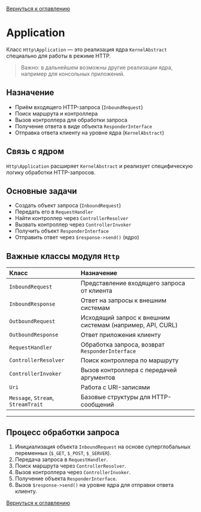 [Вернуться к оглавлению](./index.md)
# Application

Класс `Http\Application` — это реализация ядра `KernelAbstract` специально для работы в режиме HTTP.

> Важно: в дальнейшем возможны другие реализации ядра, например для консольных приложений.

## Назначение

- Приём входящего HTTP-запроса (`InboundRequest`)
- Поиск маршрута и контроллера
- Вызов контроллера для обработки запроса
- Получение ответа в виде объекта `ResponderInterface`
- Отправка ответа клиенту на уровне ядра (`KernelAbstract`)

## Связь с ядром

`Http\Application` расширяет `KernelAbstract` и реализует специфическую логику обработки HTTP-запросов.


## Основные задачи

- Создать объект запроса (`InboundRequest`)
- Передать его в `RequestHandler`
- Найти контроллер через `ControllerResolver`
- Вызвать контроллер через `ControllerInvoker`
- Получить объект `ResponderInterface`
- Отправить ответ через `$response->send()` (ядро)

## Важные классы модуля `Http`

| Класс | Назначение |
|:------|:-----------|
| `InboundRequest` | Представление входящего запроса от клиента |
| `InboundResponse` | Ответ на запросы к внешним системам |
| `OutboundRequest` | Исходящий запрос к внешним системам (например, API, CURL) |
| `OutboundResponse` | Ответ приложения клиенту |
| `RequestHandler` | Обработка запроса, возврат `ResponderInterface` |
| `ControllerResolver` | Поиск контроллера по маршруту |
| `ControllerInvoker` | Вызов контроллера с передачей аргументов |
| `Uri` | Работа с URI-записями |
| `Message`, `Stream`, `StreamTrait` | Базовые структуры для HTTP-сообщений |

---

## Процесс обработки запроса

1. Инициализация объекта `InboundRequest` на основе суперглобальных переменных (`$_GET`, `$_POST`, `$_SERVER`).
2. Передача запроса в `RequestHandler`.
3. Поиск маршрута через `ControllerResolver`.
4. Вызов контроллера через `ControllerInvoker`.
5. Получение объекта `ResponderInterface`.
6. Вызов `$response->send()` на уровне ядра для отправки ответа клиенту.

[Вернуться к оглавлению](./index.md)